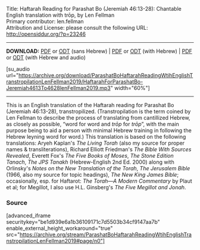 <html>
<head></head>
<body>
Title: Haftarah Reading for Parashat Bo (Jeremiah 46:13-28): Chantable English translation with trōp, by Len Fellman<br />
Primary contributor: len.fellman<br />
Attribution and License: please consult the following URL: <a href="http://opensiddur.org/?p=23246">http://opensiddur.org/?p=23246</a>
<p />
<hr />

<style type="text/css" media="all">.printfriendly {display: none!important;}</style>

<strong>DOWNLOAD:</strong> <a href="https://archive.org/download/ParashatBoHaftarahReadingWtihEnglishTranstropilationLenFellman2019/ParashatBoHaftarahReadingjeremiah46V13-28InEnglishTranstropilationlenFellman2019-EnglishOnly.pdf">PDF</a> or <a href="https://archive.org/download/ParashatBoHaftarahReadingWtihEnglishTranstropilationLenFellman2019/ParashatBoHaftarahReadingjeremiah46V13-28InEnglishTranstropilationlenFellman2019-EnglishOnly.odt">ODT</a> (sans Hebrew) | <a href="https://archive.org/download/ParashatBoHaftarahReadingWtihEnglishTranstropilationLenFellman2019/Parashat%20Bo%20Haftarah%20Reading%20%28Jeremiah%2046%20v13-28%29%20in%20English%20transtropilation%20%28Len%20Fellman%202019%29.pdf">PDF</a> or <a href="https://archive.org/download/ParashatBoHaftarahReadingWtihEnglishTranstropilationLenFellman2019/ParashatBoHaftarahReadingjeremiah46V13-28InEnglishTranstropilationlenFellman2019.odt">ODT</a> (with Hebrew) | <a href="https://archive.org/download/ParashatBoHaftarahReadingWtihEnglishTranstropilationLenFellman2019/ParashatBoHaftarahReadingjeremiah46V13-28InEnglishTranstropilationWithAudiolenFellman2019.pdf">PDF</a> or <a href="https://archive.org/download/ParashatBoHaftarahReadingWtihEnglishTranstropilationLenFellman2019/ParashatBoHaftarahReadingjeremiah46V13-28InEnglishTranstropilationWithAudiolenFellman2019.odt">ODT</a> (with Hebrew and audio)

[su_audio url="https://archive.org/download/ParashatBoHaftarahReadingWtihEnglishTranstropilationLenFellman2019/HaftarahForParashatBo-Jeremiah4613To4628lenFellman2019.mp3" width="60%"]

<hr />

This is an English translation of the Haftarah reading for Parashat Bo (Jeremiah 46:13-28), transtropilized. (Transtropilation is the term coined by Len Fellman to describe the process of translating from cantillized Hebrew, as closely as possible, “word for word and <em>trōp</em> for <em>trōp</em>”, with the main purpose being to aid a person with minimal Hebrew training in following the Hebrew leyning word for word.) This translation is based on the following translations: Aryeh Kaplan's <em>The Living Torah</em> (also my source for proper names & transliterations), Richard Elliott Friedman's <em>The Bible With Sources Revealed</em>, Everett Fox's <em>The Five Books of Moses</em>, <em>The Stone Edition Tanach</em>, <em>The JPS Tanakh</em> (Hebrew-English 2nd Ed. 2000) along with Orlinsky's <em>Notes on the New Translation of the Torah</em>, <em>The Jerusalem Bible</em> (1966, also my source for topic headings), <em>The New King James Bible</em>; occasionally, esp. for Haftarot: <em>The Torah—A Modern Commentary</em> by Plaut et al; for Megillot, I also use H.L. Ginsberg's <em>The Five Megillot and Jonah</em>.

<h3>Source</h3>

[advanced_iframe securitykey="be1d939e6a1b36109171c7d5503b34cf9147aa7b" enable_external_height_workaround="true" src="https://archive.org/stream/ParashatBoHaftarahReadingWtihEnglishTranstropilationLenFellman2019#page/n0"]


</body>
</html>